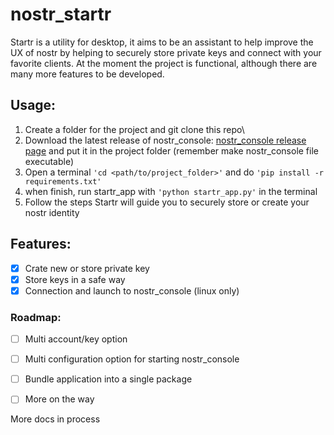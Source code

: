 
# nostr_startr

Startr is a utility for desktop, it aims to be an assistant to help improve the UX of nostr by helping to securely store private keys and connect with your favorite clients.
At the moment the project is functional, although there are many more features to be developed.

## Usage:

1. Create a folder for the project and git clone this repo\
2. Download the latest release of nostr_console: [nostr_console release page](https://github.com/vishalxl/nostr_console/releases/) and put it in the project folder (remember make nostr_console file executable)
3. Open a terminal `'cd <path/to/project_folder>'` and do `'pip install -r requirements.txt'`
4. when finish, run startr_app with `'python startr_app.py'` in the terminal
5. Follow the steps Startr will guide you to securely store or create your nostr identity

## Features:
 - [x] Crate new or store private key
 - [x] Store keys in a safe way
 - [x] Connection and launch to nostr_console (linux only)
### Roadmap:
 - [ ] Multi account/key option
 - [ ] Multi configuration option for starting nostr_console
 - [ ] Bundle application into a single package
 - [ ] More on the way

  

More docs in process
